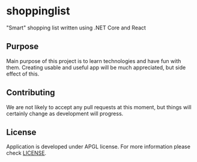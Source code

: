 # shoppinglist
"Smart" shopping list written using .NET Core and React

## Purpose
Main purpose of this project is to learn technologies and have fun with them.
Creating usable and useful app will be much appreciated, but side effect of this.

## Contributing
We are not likely to accept any pull requests at this moment, but things will certainly change as development will progress.

## License
Application is developed under APGL license. For more information please check [LICENSE](LICENSE).
